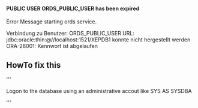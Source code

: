 #### PUBLIC USER ORDS_PUBLIC_USER has been expired 

Error Message starting ords service.

Verbindung zu Benutzer: ORDS_PUBLIC_USER URL: jdbc:oracle:thin:@//localhost:1521/XEPDB1 konnte nicht hergestellt werden
ORA-28001: Kennwort ist abgelaufen

HowTo fix this
---------------

'''

  Logon to the database using an administrative accout like SYS AS SYSDBA  
  
'''





